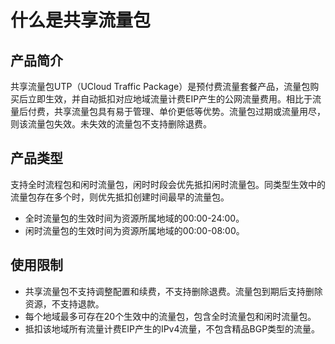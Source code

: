 # 什么是共享流量包

## 产品简介

共享流量包UTP（UCloud Traffic Package）是预付费流量套餐产品，流量包购买后立即生效，并自动抵扣对应地域流量计费EIP产生的公网流量费用。相比于流量后付费，共享流量包具有易于管理、单价更低等优势。流量包过期或流量用尽，则该流量包失效。未失效的流量包不支持删除退费。


## 产品类型
支持全时流程包和闲时流量包，闲时时段会优先抵扣闲时流量包。同类型生效中的流量包存在多个时，则优先抵扣创建时间最早的流量包。
* 全时流量包的生效时间为资源所属地域的00:00-24:00。
* 闲时流量包的生效时间为资源所属地域的00:00-08:00。



## 使用限制
* 共享流量包不支持调整配置和续费，不支持删除退费。流量包到期后支持删除资源，不支持退款。
* 每个地域最多可存在20个生效中的流量包，包含全时流量包和闲时流量包。
* 抵扣该地域所有流量计费EIP产生的IPv4流量，不包含精品BGP类型的流量。


